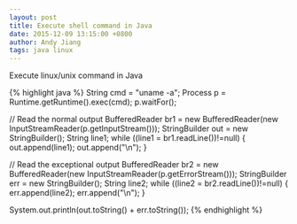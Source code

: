 ```yaml
---
layout: post
title: Execute shell command in Java
date: 2015-12-09 13:15:00 +0800
author: Andy Jiang
tags: java linux
---
```


Execute linux/unix command in Java

{% highlight java %}
String cmd = "uname -a";
Process p = Runtime.getRuntime().exec(cmd);
p.waitFor();

// Read the normal output
BufferedReader br1 = new BufferedReader(new InputStreamReader(p.getInputStream()));
StringBuilder out = new StringBuilder();
String line1;
while ((line1 = br1.readLine())!=null)
{
  out.append(line1);
  out.append("\n");
}

// Read the exceptional output
BufferedReader br2 = new BufferedReader(new InputStreamReader(p.getErrorStream()));
StringBuilder err = new StringBuilder();
String line2;
while ((line2 = br2.readLine())!=null)
{
  err.append(line2);
  err.append("\n");
}

System.out.println(out.toString() + err.toString());
{% endhighlight %}

